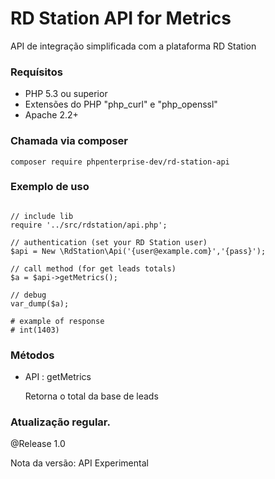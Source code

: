 # RD Station API for Metrics
API de integração simplificada com a plataforma RD Station

### Requísitos 

* PHP 5.3 ou superior
* Extensões do PHP "php_curl" e "php_openssl"
* Apache 2.2+


### Chamada via composer

    composer require phpenterprise-dev/rd-station-api

### Exemplo de uso

~~~.php

// include lib
require '../src/rdstation/api.php';

// authentication (set your RD Station user)
$api = New \RdStation\Api('{user@example.com}','{pass}');

// call method (for get leads totals) 
$a = $api->getMetrics();
        
// debug
var_dump($a);

# example of response
# int(1403)

~~~

### Métodos

* API : getMetrics

  Retorna o total da base de leads

### Atualização regular.

@Release 1.0

Nota da versão: API Experimental
